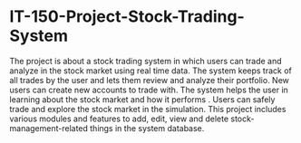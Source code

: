 # IT-150-Project-Stock-Trading-System
The project is about a stock trading system in which users can trade and analyze in the stock market using real time data. The system keeps track of all trades by the user and lets them review and analyze  their portfolio. New users can create new accounts to trade with. The system helps the user in learning about the stock market and how it performs . Users can safely trade and explore the stock market in the simulation.  This project includes various modules and features to add, edit, view and delete stock-management-related things in the system database.

